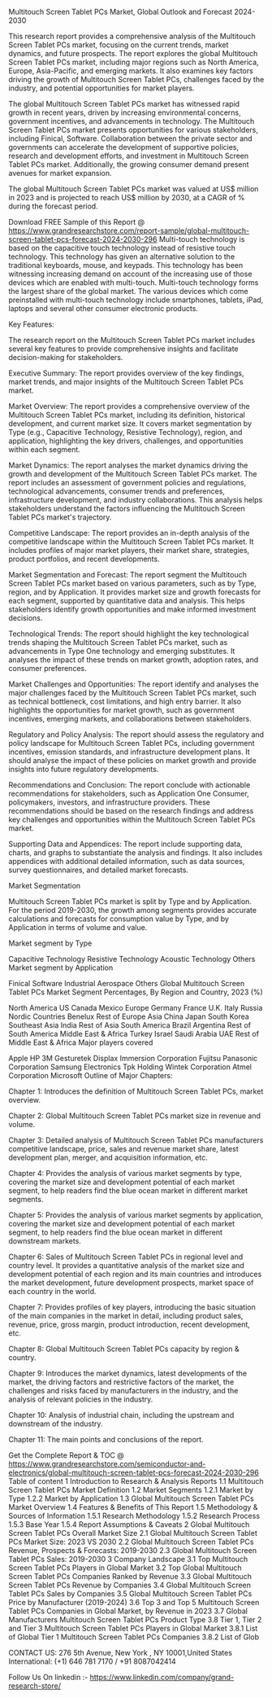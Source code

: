 Multitouch Screen Tablet PCs Market, Global Outlook and Forecast 2024-2030

This research report provides a comprehensive analysis of the Multitouch Screen Tablet PCs market, focusing on the current trends, market dynamics, and future prospects. The report explores the global Multitouch Screen Tablet PCs market, including major regions such as North America, Europe, Asia-Pacific, and emerging markets. It also examines key factors driving the growth of Multitouch Screen Tablet PCs, challenges faced by the industry, and potential opportunities for market players.

The global Multitouch Screen Tablet PCs market has witnessed rapid growth in recent years, driven by increasing environmental concerns, government incentives, and advancements in technology. The Multitouch Screen Tablet PCs market presents opportunities for various stakeholders, including Finical, Software. Collaboration between the private sector and governments can accelerate the development of supportive policies, research and development efforts, and investment in Multitouch Screen Tablet PCs market. Additionally, the growing consumer demand present avenues for market expansion.

The global Multitouch Screen Tablet PCs market was valued at US$ million in 2023 and is projected to reach US$ million by 2030, at a CAGR of % during the forecast period.

Download FREE Sample of this Report @ https://www.grandresearchstore.com/report-sample/global-multitouch-screen-tablet-pcs-forecast-2024-2030-296
Multi-touch technology is based on the capacitive touch technology instead of resistive touch technology. This technology has given an alternative solution to the traditional keyboards, mouse, and keypads. This technology has been witnessing increasing demand on account of the increasing use of those devices which are enabled with multi-touch. Multi-touch technology forms the largest share of the global market. The various devices which come preinstalled with multi-touch technology include smartphones, tablets, iPad, laptops and several other consumer electronic products.

Key Features:

The research report on the Multitouch Screen Tablet PCs market includes several key features to provide comprehensive insights and facilitate decision-making for stakeholders.

Executive Summary: The report provides overview of the key findings, market trends, and major insights of the Multitouch Screen Tablet PCs market.

Market Overview: The report provides a comprehensive overview of the Multitouch Screen Tablet PCs market, including its definition, historical development, and current market size. It covers market segmentation by Type (e.g., Capacitive Technology, Resistive Technology), region, and application, highlighting the key drivers, challenges, and opportunities within each segment.

Market Dynamics: The report analyses the market dynamics driving the growth and development of the Multitouch Screen Tablet PCs market. The report includes an assessment of government policies and regulations, technological advancements, consumer trends and preferences, infrastructure development, and industry collaborations. This analysis helps stakeholders understand the factors influencing the Multitouch Screen Tablet PCs market's trajectory.

Competitive Landscape: The report provides an in-depth analysis of the competitive landscape within the Multitouch Screen Tablet PCs market. It includes profiles of major market players, their market share, strategies, product portfolios, and recent developments.

Market Segmentation and Forecast: The report segment the Multitouch Screen Tablet PCs market based on various parameters, such as by Type, region, and by Application. It provides market size and growth forecasts for each segment, supported by quantitative data and analysis. This helps stakeholders identify growth opportunities and make informed investment decisions.

Technological Trends: The report should highlight the key technological trends shaping the Multitouch Screen Tablet PCs market, such as advancements in Type One technology and emerging substitutes. It analyses the impact of these trends on market growth, adoption rates, and consumer preferences.

Market Challenges and Opportunities: The report identify and analyses the major challenges faced by the Multitouch Screen Tablet PCs market, such as technical bottleneck, cost limitations, and high entry barrier. It also highlights the opportunities for market growth, such as government incentives, emerging markets, and collaborations between stakeholders.

Regulatory and Policy Analysis: The report should assess the regulatory and policy landscape for Multitouch Screen Tablet PCs, including government incentives, emission standards, and infrastructure development plans. It should analyse the impact of these policies on market growth and provide insights into future regulatory developments.

Recommendations and Conclusion: The report conclude with actionable recommendations for stakeholders, such as Application One Consumer, policymakers, investors, and infrastructure providers. These recommendations should be based on the research findings and address key challenges and opportunities within the Multitouch Screen Tablet PCs market.

Supporting Data and Appendices: The report include supporting data, charts, and graphs to substantiate the analysis and findings. It also includes appendices with additional detailed information, such as data sources, survey questionnaires, and detailed market forecasts.

Market Segmentation

Multitouch Screen Tablet PCs market is split by Type and by Application. For the period 2019-2030, the growth among segments provides accurate calculations and forecasts for consumption value by Type, and by Application in terms of volume and value.

Market segment by Type

Capacitive Technology
Resistive Technology
Acoustic Technology
Others
Market segment by Application

Finical
Software
Industrial
Aerospace
Others
Global Multitouch Screen Tablet PCs Market Segment Percentages, By Region and Country, 2023 (%)

North America
US
Canada
Mexico
Europe
Germany
France
U.K.
Italy
Russia
Nordic Countries
Benelux
Rest of Europe
Asia
China
Japan
South Korea
Southeast Asia
India
Rest of Asia
South America
Brazil
Argentina
Rest of South America
Middle East & Africa
Turkey
Israel
Saudi Arabia
UAE
Rest of Middle East & Africa
Major players covered

Apple
HP
3M
Gesturetek
Displax
Immersion Corporation
Fujitsu
Panasonic Corporation
Samsung Electronics
Tpk Holding
Wintek Corporation
Atmel Corporation
Microsoft
Outline of Major Chapters:

Chapter 1: Introduces the definition of Multitouch Screen Tablet PCs, market overview.

Chapter 2: Global Multitouch Screen Tablet PCs market size in revenue and volume.

Chapter 3: Detailed analysis of Multitouch Screen Tablet PCs manufacturers competitive landscape, price, sales and revenue market share, latest development plan, merger, and acquisition information, etc.

Chapter 4: Provides the analysis of various market segments by type, covering the market size and development potential of each market segment, to help readers find the blue ocean market in different market segments.

Chapter 5: Provides the analysis of various market segments by application, covering the market size and development potential of each market segment, to help readers find the blue ocean market in different downstream markets.

Chapter 6: Sales of Multitouch Screen Tablet PCs in regional level and country level. It provides a quantitative analysis of the market size and development potential of each region and its main countries and introduces the market development, future development prospects, market space of each country in the world.

Chapter 7: Provides profiles of key players, introducing the basic situation of the main companies in the market in detail, including product sales, revenue, price, gross margin, product introduction, recent development, etc.

Chapter 8: Global Multitouch Screen Tablet PCs capacity by region & country.

Chapter 9: Introduces the market dynamics, latest developments of the market, the driving factors and restrictive factors of the market, the challenges and risks faced by manufacturers in the industry, and the analysis of relevant policies in the industry.

Chapter 10: Analysis of industrial chain, including the upstream and downstream of the industry.

Chapter 11: The main points and conclusions of the report.

Get the Complete Report & TOC @ https://www.grandresearchstore.com/semiconductor-and-electronics/global-multitouch-screen-tablet-pcs-forecast-2024-2030-296
Table of content
1 Introduction to Research & Analysis Reports
1.1 Multitouch Screen Tablet PCs Market Definition
1.2 Market Segments
1.2.1 Market by Type
1.2.2 Market by Application
1.3 Global Multitouch Screen Tablet PCs Market Overview
1.4 Features & Benefits of This Report
1.5 Methodology & Sources of Information
1.5.1 Research Methodology
1.5.2 Research Process
1.5.3 Base Year
1.5.4 Report Assumptions & Caveats
2 Global Multitouch Screen Tablet PCs Overall Market Size
2.1 Global Multitouch Screen Tablet PCs Market Size: 2023 VS 2030
2.2 Global Multitouch Screen Tablet PCs Revenue, Prospects & Forecasts: 2019-2030
2.3 Global Multitouch Screen Tablet PCs Sales: 2019-2030
3 Company Landscape
3.1 Top Multitouch Screen Tablet PCs Players in Global Market
3.2 Top Global Multitouch Screen Tablet PCs Companies Ranked by Revenue
3.3 Global Multitouch Screen Tablet PCs Revenue by Companies
3.4 Global Multitouch Screen Tablet PCs Sales by Companies
3.5 Global Multitouch Screen Tablet PCs Price by Manufacturer (2019-2024)
3.6 Top 3 and Top 5 Multitouch Screen Tablet PCs Companies in Global Market, by Revenue in 2023
3.7 Global Manufacturers Multitouch Screen Tablet PCs Product Type
3.8 Tier 1, Tier 2 and Tier 3 Multitouch Screen Tablet PCs Players in Global Market
3.8.1 List of Global Tier 1 Multitouch Screen Tablet PCs Companies
3.8.2 List of Glob

CONTACT US:
276 5th Avenue, New York , NY 10001,United States
International: (+1) 646 781 7170 / +91 8087042414

Follow Us On linkedin :- https://www.linkedin.com/company/grand-research-store/
